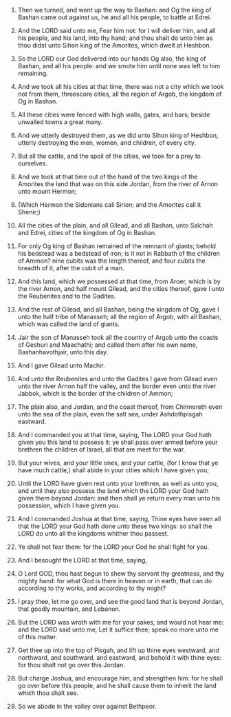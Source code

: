 1. Then we turned, and went up the way to Bashan: and Og the king of
Bashan came out against us, he and all his people, to battle at Edrei.

2. And the LORD said unto me, Fear him not: for I will deliver him,
and all his people, and his land, into thy hand; and thou shalt do
unto him as thou didst unto Sihon king of the Amorites, which dwelt at
Heshbon.

3. So the LORD our God delivered into our hands Og also, the king of
Bashan, and all his people: and we smote him until none was left to
him remaining.

4. And we took all his cities at that time, there was not a city
which we took not from them, threescore cities, all the region of
Argob, the kingdom of Og in Bashan.

5. All these cities were fenced with high walls, gates, and bars;
beside unwalled towns a great many.

6. And we utterly destroyed them, as we did unto Sihon king of
Heshbon, utterly destroying the men, women, and children, of every
city.

7. But all the cattle, and the spoil of the cities, we took for a
prey to ourselves.

8. And we took at that time out of the hand of the two kings of the
Amorites the land that was on this side Jordan, from the river of
Arnon unto mount Hermon;

9. (Which Hermon the Sidonians call Sirion;
and the Amorites call it Shenir;)

10. All the cities of the plain,
and all Gilead, and all Bashan, unto Salchah and Edrei, cities of the
kingdom of Og in Bashan.

11. For only Og king of Bashan remained of the remnant of giants;
behold his bedstead was a bedstead of iron; is it not in Rabbath of
the children of Ammon? nine cubits was the length thereof, and four
cubits the breadth of it, after the cubit of a man.

12. And this land, which we possessed at that time, from Aroer, which
is by the river Arnon, and half mount Gilead, and the cities thereof,
gave I unto the Reubenites and to the Gadites.

13. And the rest of Gilead, and all Bashan, being the kingdom of Og,
gave I unto the half tribe of Manasseh; all the region of Argob, with
all Bashan, which was called the land of giants.

14. Jair the son of Manasseh took all the country of Argob unto the
coasts of Geshuri and Maachathi; and called them after his own name,
Bashanhavothjair, unto this day.

15. And I gave Gilead unto Machir.

16. And unto the Reubenites and unto the Gadites I gave from Gilead
even unto the river Arnon half the valley, and the border even unto
the river Jabbok, which is the border of the children of Ammon;

17. The plain also, and Jordan, and the coast thereof, from Chinnereth
even unto the sea of the plain, even the salt sea, under Ashdothpisgah
eastward.

18. And I commanded you at that time, saying, The LORD your God hath
given you this land to possess it: ye shall pass over armed before
your brethren the children of Israel, all that are meet for the war.

19. But your wives, and your little ones, and your cattle, (for I
know that ye have much cattle,) shall abide in your cities which I
have given you;

20. Until the LORD have given rest unto your
brethren, as well as unto you, and until they also possess the land
which the LORD your God hath given them beyond Jordan: and then shall
ye return every man unto his possession, which I have given you.

21. And I commanded Joshua at that time, saying, Thine eyes have seen
all that the LORD your God hath done unto these two kings: so shall
the LORD do unto all the kingdoms whither thou passest.

22. Ye shall not fear them: for the LORD your God he shall fight for
you.

23. And I besought the LORD at that time, saying,

24. O Lord GOD,
thou hast begun to shew thy servant thy greatness, and thy mighty
hand: for what God is there in heaven or in earth, that can do
according to thy works, and according to thy might?

25. I pray thee,
let me go over, and see the good land that is beyond Jordan, that
goodly mountain, and Lebanon.

26. But the LORD was wroth with me for your sakes, and would not hear
me: and the LORD said unto me, Let it suffice thee; speak no more unto
me of this matter.

27. Get thee up into the top of Pisgah, and lift up thine eyes
westward, and northward, and southward, and eastward, and behold it
with thine eyes: for thou shalt not go over this Jordan.

28. But charge Joshua, and encourage him, and strengthen him: for he
shall go over before this people, and he shall cause them to inherit
the land which thou shalt see.

29. So we abode in the valley over against Bethpeor.